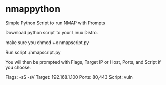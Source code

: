 # nmappython
Simple Python Script to run NMAP with Prompts

Download python script to your Linux Distro. 

make sure you chmod +x nmapscript.py

Run script ./nmapscript.py

You will then be prompted with Flags, Target IP or Host, Ports, and Script if you choose.

Flags: -sS -sV
Target: 192.168.1.100
Ports: 80,443
Script: vuln
